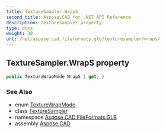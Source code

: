 ```yaml
---
title: TextureSampler.WrapS
second_title: Aspose.CAD for .NET API Reference
description: TextureSampler property. 
type: docs
weight: 30
url: /net/aspose.cad.fileformats.glb/texturesampler/wraps/
---
```

## TextureSampler.WrapS property

```csharp
public TextureWrapMode WrapS { get; }
```

### See Also

* enum [TextureWrapMode](../../texturewrapmode/)
* class [TextureSampler](../)
* namespace [Aspose.CAD.FileFormats.GLB](../../texturesampler/)
* assembly [Aspose.CAD](../../../)


